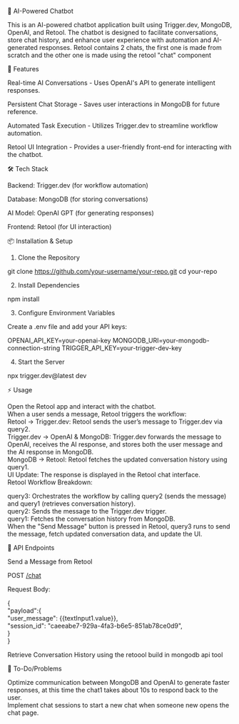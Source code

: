 🤖 AI-Powered Chatbot

This is an AI-powered chatbot application built using Trigger.dev, MongoDB, OpenAI, and Retool. The chatbot is designed to facilitate conversations, store chat history, and enhance user experience with automation and AI-generated responses.
Retool contains 2 chats, the first one is made from scratch and the other one is made using the retool "chat" component

🚀 Features

Real-time AI Conversations - Uses OpenAI's API to generate intelligent responses.

Persistent Chat Storage - Saves user interactions in MongoDB for future reference.

Automated Task Execution - Utilizes Trigger.dev to streamline workflow automation.

Retool UI Integration - Provides a user-friendly front-end for interacting with the chatbot.

🛠️ Tech Stack

Backend: Trigger.dev (for workflow automation)

Database: MongoDB (for storing conversations)

AI Model: OpenAI GPT (for generating responses)

Frontend: Retool (for UI interaction)

📦 Installation & Setup

1. Clone the Repository

git clone https://github.com/your-username/your-repo.git
cd your-repo

2. Install Dependencies

npm install

3. Configure Environment Variables

Create a .env file and add your API keys:

OPENAI_API_KEY=your-openai-key
MONGODB_URI=your-mongodb-connection-string
TRIGGER_API_KEY=your-trigger-dev-key

4. Start the Server

npx trigger.dev@latest  dev

⚡ Usage

Open the Retool app and interact with the chatbot.  
When a user sends a message, Retool triggers the workflow:  
Retool → Trigger.dev: Retool sends the user’s message to Trigger.dev via query2.  
Trigger.dev → OpenAI & MongoDB: Trigger.dev forwards the message to OpenAI, receives the AI response, and stores both the user message and the AI response in MongoDB.  
MongoDB → Retool: Retool fetches the updated conversation history using query1.  
UI Update: The response is displayed in the Retool chat interface.  
Retool Workflow Breakdown:  

query3: Orchestrates the workflow by calling query2 (sends the message) and query1 (retrieves conversation history).  
query2: Sends the message to the Trigger.dev trigger.  
query1: Fetches the conversation history from MongoDB.  
When the "Send Message" button is pressed in Retool, query3 runs to send the message, fetch updated conversation data, and update the UI.  

🔧 API Endpoints  

Send a Message from Retool  

POST [/chat](https://api.trigger.dev/api/v1/tasks/<trigger_id>/trigger)  

Request Body:  

{  
  "payload":{  
    "user_message": {{textInput1.value}},  
    "session_id": "caeeabe7-929a-4fa3-b6e5-851ab78ce0d9",  
  }  
}  

Retrieve Conversation History using the retoool build in mongodb api tool  

📝 To-Do/Problems  

Optimize communication between MongoDB and OpenAI to generate faster responses, at this time the chat1 takes about 10s to respond back to the user.     
Implement chat sessions to start a new chat when someone new opens the chat page.  


